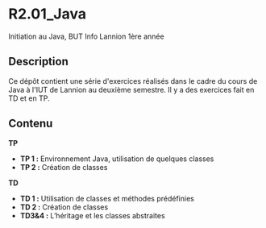 # R2.01_Java

Initiation au Java, BUT Info Lannion 1ère année

## Description

Ce dépôt contient une série d'exercices réalisés dans le cadre du cours de Java à l'IUT de Lannion au deuxième semestre.
Il y a des exercices fait en TD et en TP.

## Contenu
**TP**
- **TP 1 :** Environnement Java, utilisation de quelques classes
- **TP 2 :** Création de classes

**TD**
- **TD 1 :** Utilisation de classes et méthodes prédéfinies
- **TD 2 :** Création de classes
- **TD3&4 :** L’héritage et les classes abstraites
